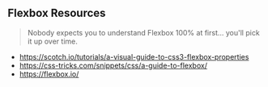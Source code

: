 ## Flexbox Resources

> Nobody expects you to understand Flexbox 100% at first... you'll pick it up over time.

- https://scotch.io/tutorials/a-visual-guide-to-css3-flexbox-properties
- https://css-tricks.com/snippets/css/a-guide-to-flexbox/
- https://flexbox.io/